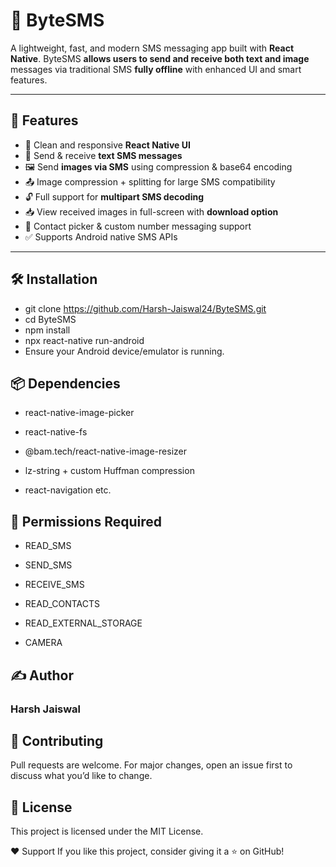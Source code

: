 # 📩 ByteSMS

A lightweight, fast, and modern SMS messaging app built with **React Native**. ByteSMS **allows users to send and receive both text and image** messages via traditional SMS **fully offline** with enhanced UI and smart features.

---

## 🚀 Features

- 📱 Clean and responsive **React Native UI**
- 💬 Send & receive **text SMS messages**
- 🖼️ Send **images via SMS** using compression & base64 encoding
- 📤 Image compression + splitting for large SMS compatibility
- 🔓 Full support for **multipart SMS decoding**
- 📥 View received images in full-screen with **download option**
- 📇 Contact picker & custom number messaging support
- ✅ Supports Android native SMS APIs

---


## 🛠️ Installation


- git clone https://github.com/Harsh-Jaiswal24/ByteSMS.git
- cd ByteSMS
- npm install
- npx react-native run-android
- Ensure your Android device/emulator is running.

## 📦 Dependencies
- react-native-image-picker

- react-native-fs

- @bam.tech/react-native-image-resizer

- lz-string + custom Huffman compression

- react-navigation etc.

## 🔐 Permissions Required

- READ_SMS

- SEND_SMS

- RECEIVE_SMS

- READ_CONTACTS

- READ_EXTERNAL_STORAGE

- CAMERA



## ✍️ Author
 ### Harsh Jaiswal


## 🤝 Contributing
Pull requests are welcome. For major changes, open an issue first to discuss what you’d like to change.


## 📄 License
This project is licensed under the MIT License.


❤️ Support
If you like this project, consider giving it a ⭐️ on GitHub!


